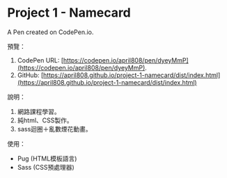 # Project 1 - Namecard

A Pen created on CodePen.io.

預覽：

1. CodePen URL: [https://codepen.io/april808/pen/dyeyMmP](https://codepen.io/april808/pen/dyeyMmP).
1. GitHub: [https://april808.github.io/project-1-namecard/dist/index.html](https://april808.github.io/project-1-namecard/dist/index.html)


說明：

1. 網路課程學習。
1. 純html、CSS製作。
1. sass迴圈＋亂數煙花動畫。

使用：

- Pug (HTML模板語言)
- Sass (CSS預處理器)